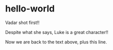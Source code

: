 # hello-world
Vadar shot first!!

Despite what she says, Luke is a great character!!

Now we are back to the text above, plus this line.
